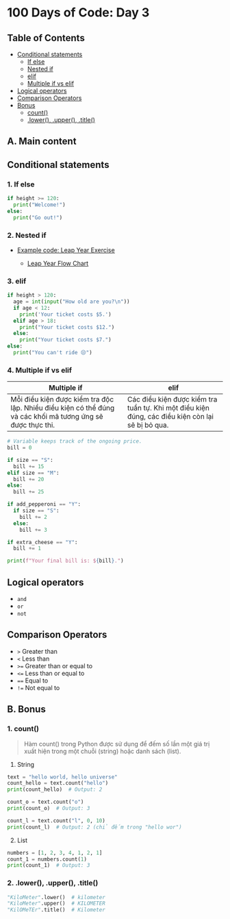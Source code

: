 # 100 Days of Code: Day 3

## Table of Contents

- [Conditional statements](#conditional-statements)
  - [If else](#1-if-else)
  - [Nested if](#2-nested-if)
  - [elif](#3-elif)
  - [Multiple if vs elif](#4-multiple-if-vs-elif)
- [Logical operators](#logical-operators)
- [Comparison Operators](#comparison-operators)
- [Bonus](#b-bonus)
  - [count()](#1-count)
  - [.lower(), .upper(), .title()](#2-lower-upper-title)

## A. Main content

## Conditional statements

### 1. If else

```python
if height >= 120:
  print("Welcome!")
else:
  print("Go out!")
```

### 2. Nested if

- [<u>Example code: Leap Year Exercise</u>](./4-leap-year.py)

  - [<u>Leap Year Flow Chart</u>](./4-leap-year-flow-chart.jpg)

### 3. elif

```python
if height > 120:
  age = int(input("How old are you?\n"))
  if age < 12:
    print('Your ticket costs $5.')
  elif age > 18:
    print("Your ticket costs $12.")
  else:
    print("Your ticket costs $7.")
else:
  print("You can't ride 😒")
```

### 4. Multiple if **vs** elif

| Multiple if                                                                                                 | elif                                                                                             |
| ----------------------------------------------------------------------------------------------------------- | ------------------------------------------------------------------------------------------------ |
| Mỗi điều kiện được kiểm tra độc lập. Nhiều điều kiện có thể đúng và các khối mã tương ứng sẽ được thực thi. | Các điều kiện được kiểm tra tuần tự. Khi một điều kiện đúng, các điều kiện còn lại sẽ bị bỏ qua. |

```python
# Variable keeps track of the ongoing price.
bill = 0

if size == "S":
  bill += 15
elif size == "M":
  bill += 20
else:
  bill += 25

if add_pepperoni == "Y":
  if size == "S":
    bill += 2
  else:
    bill += 3

if extra_cheese == "Y":
  bill += 1

print(f"Your final bill is: ${bill}.")
```

## Logical operators

- `and`
- `or`
- `not`

## Comparison Operators

- `>` Greater than
- `<` Less than
- `>=` Greater than or equal to
- `<=` Less than or equal to
- `==` Equal to
- `!=` Not equal to

## B. Bonus

### 1. count()

> Hàm count() trong Python được sử dụng để đếm số lần một giá trị xuất hiện trong một chuỗi (string) hoặc danh sách (list).

1. String

```python
text = "hello world, hello universe"
count_hello = text.count("hello")
print(count_hello)  # Output: 2

count_o = text.count("o")
print(count_o)  # Output: 3

count_l = text.count("l", 0, 10)
print(count_l)  # Output: 2 (chỉ đếm trong "hello wor")
```

2. List

```python
numbers = [1, 2, 3, 4, 1, 2, 1]
count_1 = numbers.count(1)
print(count_1)  # Output: 3
```

### 2. .lower(), .upper(), .title()

```python
"KiloMeter".lower()  # kilometer
"KiloMeter".upper()  # KILOMETER
"KilOMeTEr".title()  # Kilometer
```
